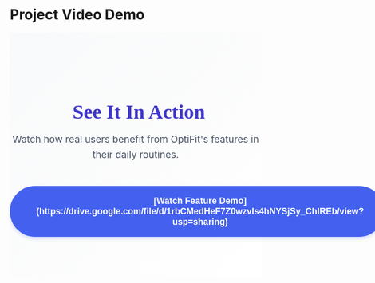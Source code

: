 # Project Video Demo

<style>
/* Demo Section Styling */
.demo-section {
  padding: 5rem 0;
  background: linear-gradient(135deg, #f8f9fa 0%, #ffffff 100%);
  text-align: center;
}

.section-title {
  font-size: 2.5rem;
  color: #3F37C9;
  margin-bottom: 1rem;
  font-family: 'Playfair Display', serif;
}

.section-title i {
  margin-right: 0.8rem;
}

.section-description {
  font-size: 1.2rem;
  color: #4A5568;
  max-width: 700px;
  margin: 0 auto 3rem;
  line-height: 1.6;
}

.video-button-container {
  margin-top: 2rem;
}

.video-play-button {
  background: #4361EE;
  color: white;
  border: none;
  padding: 1.2rem 2.5rem;
  font-size: 1.1rem;
  border-radius: 50px;
  cursor: pointer;
  font-weight: 600;
  transition: all 0.3s ease;
  box-shadow: 0 4px 6px rgba(67, 97, 238, 0.2);
  display: inline-flex;
  align-items: center;
  gap: 0.8rem;
  position: relative;
  overflow: hidden;
}

.video-play-button:hover {
  background: #3F37C9;
  transform: translateY(-3px);
  box-shadow: 0 7px 14px rgba(67, 97, 238, 0.25);
}

.video-play-button:active {
  transform: translateY(1px);
}

.video-play-button::after {
  content: "";
  position: absolute;
  top: 50%;
  left: 50%;
  width: 5px;
  height: 5px;
  background: rgba(255, 255, 255, 0.5);
  opacity: 0;
  border-radius: 100%;
  transform: scale(1, 1) translate(-50%, -50%);
  transform-origin: 50% 50%;
}

.video-play-button:focus:not(:active)::after {
  animation: ripple 1s ease-out;
}

@keyframes ripple {
  0% {
    transform: scale(0, 0);
    opacity: 0.5;
  }
  100% {
    transform: scale(20, 20);
    opacity: 0;
  }
}

/* Responsive adjustments */
@media (max-width: 768px) {
  .section-title {
    font-size: 2rem;
  }
  
  .section-description {
    font-size: 1.1rem;
    padding: 0 1rem;
  }
  
  .video-play-button {
    padding: 1rem 2rem;
    font-size: 1rem;
  }
}
</style>

<div class="demo-section">
  <div class="container">
    <h2 class="section-title"><i class="fas fa-play-circle"></i> See It In Action</h2>
    <p class="section-description">Watch how real users benefit from OptiFit's features in their daily routines.</p>
    <div class="video-button-container">
      <button class="video-play-button">
        <i class="fas fa-play"></i> [Watch Feature Demo](https://drive.google.com/file/d/1rbCMedHeF7Z0wzvls4hNYSjSy_ChlREb/view?usp=sharing)
      </button>
    </div>
  </div>
</div>

<script>
function playVideo(videoSrc) {
  window.location.href = videoSrc;
}
</script>